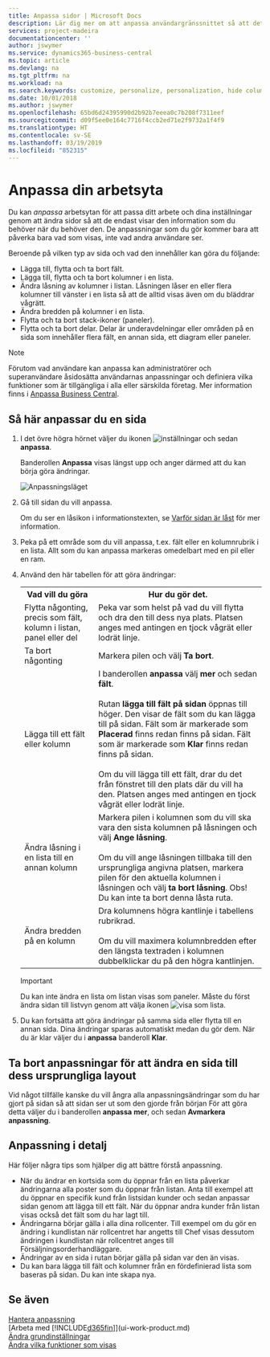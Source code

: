 ```yaml
---
title: Anpassa sidor | Microsoft Docs
description: Lär dig mer om att anpassa användargränssnittet så att det passar ditt sätt att arbeta.
services: project-madeira
documentationcenter: ''
author: jswymer
ms.service: dynamics365-business-central
ms.topic: article
ms.devlang: na
ms.tgt_pltfrm: na
ms.workload: na
ms.search.keywords: customize, personalize, personalization, hide columns, remove fields, move fields
ms.date: 10/01/2018
ms.author: jswymer
ms.openlocfilehash: 65bd6d24395990d2b92b7eeea0c7b208f7311eef
ms.sourcegitcommit: d09f5ee0e164c7716f4ccb2ed71e2f9732a1f4f9
ms.translationtype: HT
ms.contentlocale: sv-SE
ms.lasthandoff: 03/19/2019
ms.locfileid: "852315"
---
```

# <a name="personalizing-your-workspace"></a>Anpassa din arbetsyta
<!--NAV in the Web client-->
Du kan *anpassa* arbetsytan för att passa ditt arbete och dina inställningar genom att ändra sidor så att de endast visar den information som du behöver när du behöver den. De anpassningar som du gör kommer bara att påverka bara vad som visas, inte vad andra användare ser.

Beroende på vilken typ av sida och vad den innehåller kan göra du följande:

-   Lägga till, flytta och ta bort fält.
-   Lägga till, flytta och ta bort kolumner i en lista.
-   Ändra låsning av kolumner i listan. Låsningen låser en eller flera kolumner till vänster i en lista så att de alltid visas även om du bläddrar vågrätt.
-   Ändra bredden på kolumner i en lista.
-   Flytta och ta bort stack-ikoner (paneler).
-   Flytta och ta bort delar. Delar är underavdelningar eller områden på en sida som innehåller flera fält, en annan sida, ett diagram eller paneler.

> [!NOTE]
> Förutom vad användare kan anpassa kan administratörer och superanvändare åsidosätta användarnas anpassningar och definiera vilka funktioner som är tillgängliga i alla eller särskilda företag. Mer information finns i [Anpassa Business Central](ui-customizing-overview.md). 

## <a name="to-personalize-a-page"></a>Så här anpassar du en sida

1. I det övre högra hörnet väljer du ikonen ![inställningar](media/ui-experience/settings_icon_small.png "ikonen inställningar för rollcenter") och sedan **anpassa**.

    Banderollen **Anpassa** visas längst upp och anger därmed att du kan börja göra ändringar.

    ![Anpassningsläget](media/ui_personalize_mode_small.png "Anpassningsläget")

2.  Gå till sidan du vill anpassa.

    Om du ser en låsikon i informationstexten, se [Varför sidan är låst](ui-personalization-locked.md) för mer information.

3.  Peka på ett område som du vill anpassa, t.ex. fält eller en kolumnrubrik i en lista. Allt som du kan anpassa markeras omedelbart med en pil eller en ram.
<!--
    -  If a component can be personalized, an arrow head (![Personalization indicator arrow left](media/ui_personalize_arrow_left.png "Personalization indicator arrow left") or ![Personalization indicator arrow down](media/ui_personalize_arrow_down.png "Personalization indicator arrow down")) appears.
    -   If the component is a part, the extent of the part is indicated by a border.
    -   The freeze pane in a list is indicated by a vertical line along the entire right-side of the last column of the freeze pane.
    -->

4.  Använd den här tabellen för att göra ändringar:     <table>
        <tr><th>Vad vill du göra</td><th>Hur du gör det.</th></tr>
        <tr><td>Flytta någonting, precis som fält, kolumn i listan, panel eller del</td><td> Peka var som helst på vad du vill flytta och dra den till dess nya plats. Platsen anges med antingen en tjock vågrät eller lodrät linje.</td></tr>
        <tr><td>Ta bort någonting</td><td>Markera pilen och välj <b>Ta bort</b>. </td></tr>
        <tr><td>Lägga till ett fält eller kolumn</td><td>I banderollen <b>anpassa</b> välj <b>mer</b> och sedan <b>fält</b>.<br /></br>Rutan <b>lägga till fält på sidan</b> öppnas till höger. Den visar de fält som du kan lägga till på sidan. Fält som är markerade som <b>Placerad</b> finns redan finns på sidan. Fält som är markerade som <b>Klar</b> finns redan finns på sidan.<br /></br>Om du vill lägga till ett fält, drar du det från fönstret till den plats där du vill ha den. Platsen anges med antingen en tjock vågrät eller lodrät linje.</td></tr>
        <tr><td>Ändra låsning i en lista till en annan kolumn</td><td>Markera pilen i kolumnen som du vill ska vara den sista kolumnen på låsningen och välj <b>Ange låsning</b>.<br /><br/>Om du vill ange låsningen tillbaka till den ursprungliga angivna platsen, markera pilen för den aktuella kolumnen i låsningen och välj <b>ta bort låsning</b>. Obs! Du kan inte ta bort denna låsta ruta.</td></tr>
        <tr><td>Ändra bredden på en kolumn</td><td>Dra kolumnens högra kantlinje i tabellens rubrikrad. <br /><br />Om du vill maximera kolumnbredden efter den längsta textraden i kolumnen dubbelklickar du på den högra kantlinjen.</td></tr>
      </table>

    > [!IMPORTANT]  
    >   Du kan inte ändra en lista om listan visas som paneler. Måste du först ändra sidan till listvyn genom att välja ikonen ![visa som lista](media/ui_show_as_list_icon.png "Visa som listpil vänster").

5.  Du kan fortsätta att göra ändringar på samma sida eller flytta till en annan sida. Dina ändringar sparas automatiskt medan du gör dem. När du är klar väljer du i **anpassa** banderoll **Klar**.

## <a name="clear-personalization-to-change-a-page-back-to-its-original-layout"></a>Ta bort anpassningar för att ändra en sida till dess ursprungliga layout
Vid något tillfälle kanske du vill ångra alla anpassningsändringar som du har gjort på sidan så att sidan ser ut som den gjorde från början För att göra detta väljer du i banderollen **anpassa** **mer**, och sedan **Avmarkera anpassning**.

## <a name="personalization-in-detail"></a>Anpassning i detalj
Här följer några tips som hjälper dig att bättre förstå anpassning.  
-   När du ändrar en kortsida som du öppnar från en lista påverkar ändringarna alla poster som du öppnar från listan. Anta till exempel att du öppnar en specifik kund från listsidan kunder och sedan anpassar sidan genom att lägga till ett fält. När du öppnar andra kunder från listan visas också det fält som du har lagt till.
-   Ändringarna börjar gälla i alla dina rollcenter. Till exempel om du gör en ändring i kundlistan när rollcentret har angetts till Chef visas dessutom ändringen i kundlistan när rollcentret anges till Försäljningsorderhandläggare.
-   Ändringar av en sida i rutan börjar gälla på sidan var den än visas.  
-   Du kan bara lägga till fält och kolumner från en fördefinierad lista som baseras på sidan. Du kan inte skapa nya.

## <a name="see-also"></a>Se även
[Hantera anpassning](ui-personalization-manage.md)  
[Arbeta med [!INCLUDE[d365fin](includes/d365fin_md.md)]](ui-work-product.md)  
[Ändra grundinställningar](ui-change-basic-settings.md)  
[Ändra vilka funktioner som visas](ui-experiences.md)  

